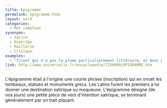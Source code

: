 ```yaml
---
title: Epigramme
permalink: epigramme.html
layout: word
categories:
  - Mot complexe
synonyms:
  - Satire
  - Diatribe
  - Raillerie
  - Critique.
examples:
  - "Titeuf qui n'a pas la plume particulièrement littéraire, et donc peu enclin à rédiger des épigrammes élégiaques ou anacréontiques, voire ossianiques, lui propose plutôt, rimbou et avec un ton relou : \"Eh Nadia, tu viens faire un tour dans ma décapotable rouge... couleur Ferrari ?!\"  (cf. Histoires)"
link: http://www.universalis.fr/encyclopedie/T230609/EPIGRAMME.htm
---
```


L'épigramme était à l'origine une courte phrase (inscription) qui en ornait les tombeaux, statues et monuments grecs. Les Latins furent les premiers à lui donner une destination satirique ou moqueuse.
L'épigramme désigne (de nos jours) une petite pièce de vers d'intention satirique, se terminant généralement par un trait piquant.

